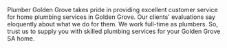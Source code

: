 Plumber Golden Grove takes pride in providing excellent customer service for home plumbing services in Golden Grove. Our clients' evaluations say eloquently about what we do for them. We work full-time as plumbers. So, trust us to supply you with skilled plumbing services for your Golden Grove SA home.
